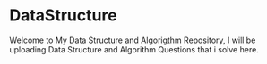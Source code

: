 # DataStructure
Welcome to My Data Structure and Algorigthm Repository,
I will be uploading Data Structure and Algorithm Questions that i solve here.
